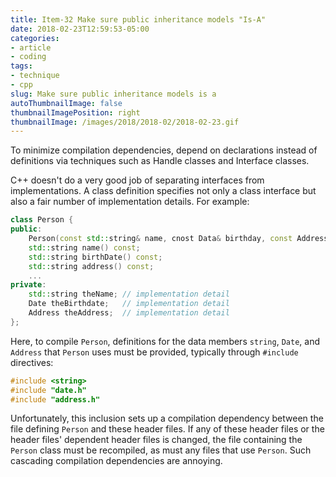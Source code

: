 ```yaml
---
title: Item-32 Make sure public inheritance models "Is-A"
date: 2018-02-23T12:59:53-05:00
categories:
- article
- coding
tags:
- technique
- cpp
slug: Make sure public inheritance models is a
autoThumbnailImage: false
thumbnailImagePosition: right
thumbnailImage: /images/2018/2018-02/2018-02-23.gif
---
```


To minimize compilation dependencies, depend on declarations instead of definitions via techniques such as Handle classes and Interface classes.
<!--more-->

C++ doesn't do a very good job of separating interfaces from implementations. A  class definition specifies not only a class interface but also a fair number of implementation details. For example:

```cpp
class Person {
public:
    Person(const std::string& name, cnost Data& birthday, const Address& addr);
    std::string name() const;
    std::string birthDate() const;
    std::string address() const;
    ...
private:
    std::string theName; // implementation detail
    Date theBirthdate;   // implementation detail
    Address theAddress;  // implementation detail
};
```

Here, to compile `Person`, definitions for the data members `string`, `Date`, and `Address` that `Person` uses must be provided, typically through `#include` directives:

```cpp
#include <string>
#include "date.h"
#include "address.h"
```

Unfortunately, this inclusion sets up a compilation dependency between the file defining `Person` and these header files. If any of these header files or the header files' dependent header files is changed, the file containing the `Person` class must be recompiled, as must any files that use `Person`. Such cascading compilation dependencies are annoying.

